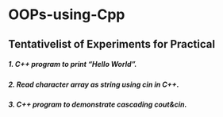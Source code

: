 # OOPs-using-Cpp

## Tentativelist of Experiments for Practical 

##### 1. C++ program to print “Hello World”. 
##### 2. Read character array as string using cin in C++. 
##### 3. C++ program to demonstrate cascading cout&cin. 


